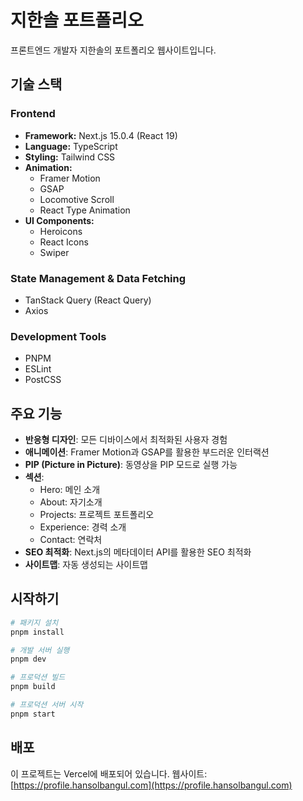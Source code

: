 # 지한솔 포트폴리오

프론트엔드 개발자 지한솔의 포트폴리오 웹사이트입니다.

## 기술 스택

### Frontend
- **Framework:** Next.js 15.0.4 (React 19)
- **Language:** TypeScript
- **Styling:** Tailwind CSS
- **Animation:** 
  - Framer Motion
  - GSAP
  - Locomotive Scroll
  - React Type Animation
- **UI Components:**
  - Heroicons
  - React Icons
  - Swiper

### State Management & Data Fetching
- TanStack Query (React Query)
- Axios

### Development Tools
- PNPM
- ESLint
- PostCSS

## 주요 기능

- **반응형 디자인**: 모든 디바이스에서 최적화된 사용자 경험
- **애니메이션**: Framer Motion과 GSAP를 활용한 부드러운 인터랙션
- **PIP (Picture in Picture)**: 동영상을 PIP 모드로 실행 가능
- **섹션**:
  - Hero: 메인 소개
  - About: 자기소개
  - Projects: 프로젝트 포트폴리오
  - Experience: 경력 소개
  - Contact: 연락처
- **SEO 최적화**: Next.js의 메타데이터 API를 활용한 SEO 최적화
- **사이트맵**: 자동 생성되는 사이트맵

## 시작하기

```bash
# 패키지 설치
pnpm install

# 개발 서버 실행
pnpm dev

# 프로덕션 빌드
pnpm build

# 프로덕션 서버 시작
pnpm start
```

## 배포

이 프로젝트는 Vercel에 배포되어 있습니다.
웹사이트: [https://profile.hansolbangul.com](https://profile.hansolbangul.com)

